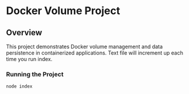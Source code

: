 # Docker Volume Project

## Overview
This project demonstrates Docker volume management and data persistence in containerized applications. Text file will increment up each time you run index.

### Running the Project
```
node index
```
